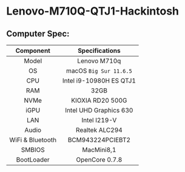 # Lenovo-M710Q-QTJ1-Hackintosh
## Computer Spec:

|   Component   |    Specifications |
| :------: | :-----------------------: |
| Model |     Lenovo M710q      |
| OS |     macOS  `Big Sur 11.6.5`      |
|  CPU  |   Intel i9-10980H ES QTJ1   |
|   RAM   |           32GB            |
|  NVMe  | KIOXIA RD20 500G |
|   iGPU   | Intel UHD Graphics 630 |
|  LAN  |            Intel I219-V            |
|   Audio   |      Realtek ALC294       |
|   WiFi & Bluetooth   | BCM943224PCIEBT2  |
|   SMBIOS   | MacMini8,1 |
|   BootLoader   | OpenCore 0.7.8 |
